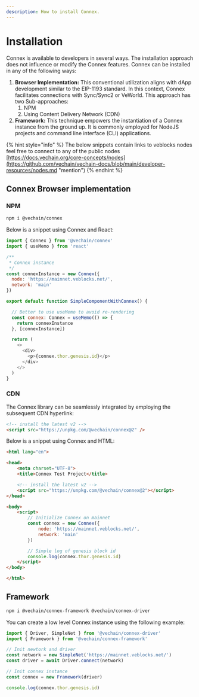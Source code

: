 ```yaml
---
description: How to install Connex.
---
```


# Installation

Connex is available to developers in several ways. The installation approach does not influence or modify the Connex features. Connex can be installed in any of the following ways:

1. **Browser Implementation:** This conventional utilization aligns with dApp development similar to the EIP-1193 standard. In this context, Connex facilitates connections with Sync/Sync2 or VeWorld. This approach has two Sub-approaches:
   1. NPM
   2. Using Content Delivery Network (CDN)
2. **Framework:** This technique empowers the instantiation of a Connex instance from the ground up. It is commonly employed for NodeJS projects and command line interface (CLI) applications.

{% hint style="info" %}
The below snippets contain links to veblocks nodes feel free to connect to any of the public nodes [https://docs.vechain.org/core-concepts/nodes](https://github.com/vechain/vechain-docs/blob/main/developer-resources/nodes.md "mention")
{% endhint %}

## Connex Browser implementation

### NPM

```bash
npm i @vechain/connex
```

Below is a snippet using Connex and React:

```javascript
import { Connex } from '@vechain/connex'
import { useMemo } from 'react'

/**
 * Connex instance
 */
const connexInstance = new Connex({
  node: 'https://mainnet.veblocks.net/',
  network: 'main'
})

export default function SimpleComponentWithConnex() {

  // Better to use useMemo to avoid re-rendering
  const connex: Connex = useMemo(() => {
    return connexInstance
  }, [connexInstance])

  return (
    <>
      <div>
        <p>{connex.thor.genesis.id}</p>
      </div>
    </>
  )
}
```

### CDN

The Connex library can be seamlessly integrated by employing the subsequent CDN hyperlink:

```html
<!-- install the latest v2 -->
<script src="https://unpkg.com/@vechain/connex@2" />
```

Below is a snippet using Connex and HTML:

```html
<html lang="en">

<head>
    <meta charset="UTF-8">
    <title>Connex Test Project</title>

    <!-- install the latest v2 -->
    <script src="https://unpkg.com/@vechain/connex@2"></script>
</head>

<body>
    <script>
        // Initialize Connex on mainnet
        const connex = new Connex({
            node: 'https://mainnet.veblocks.net/',
            network: 'main'
        })

        // Simple log of genesis block id
        console.log(connex.thor.genesis.id)
    </script>
</body>

</html>
```

## Framework

```bash
npm i @vechain/connex-framework @vechain/connex-driver
```

You can create a low level Connex instance using the following example:

```javascript
import { Driver, SimpleNet } from '@vechain/connex-driver'
import { Framework } from '@vechain/connex-framework'

// Init newtork and driver
const network = new SimpleNet('https://mainnet.veblocks.net/')
const driver = await Driver.connect(network)

// Init connex instance
const connex = new Framework(driver)

console.log(connex.thor.genesis.id)
```
